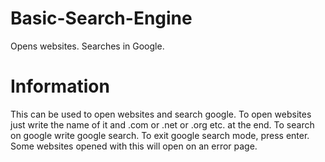 # Basic-Search-Engine
Opens websites. Searches in Google.
# Information
This can be used to open websites and search google. To open websites just write the name of it and .com or .net or .org etc. at the end. To search on google write google search. To exit google search mode, press enter. Some websites opened with this will open on an error page.
